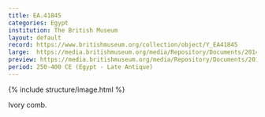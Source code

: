 ```yaml
---
title: EA.41845
categories: Egypt
institution: The British Museum
layout: default
record: https://www.britishmuseum.org/collection/object/Y_EA41845
large:  https://media.britishmuseum.org/media/Repository/Documents/2014_11/4_19/a75df023_d647_4e67_a572_a3d9013ca1de/mid_01188646_001.jpg
preview: https://media.britishmuseum.org/media/Repository/Documents/2014_11/4_19/a75df023_d647_4e67_a572_a3d9013ca1de/small_01188646_001.jpg
period: 250-400 CE (Egypt - Late Antique)
---
```

{% include structure/image.html %}

Ivory comb.
